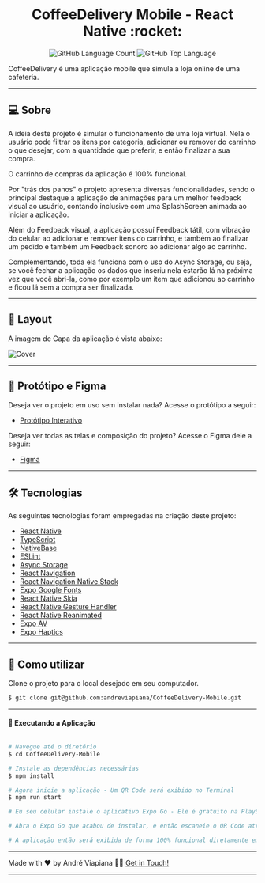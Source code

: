 <p align="center">
  <h1 align="center">CoffeeDelivery Mobile - React Native :rocket:</h1>
</p>

<p align="center" margin-top="25px" >
  <img alt="GitHub Language Count" src="https://img.shields.io/github/languages/count/andreviapiana/CoffeeDelivery-Mobile" />

  <img alt="GitHub Top Language" src="https://img.shields.io/github/languages/top/andreviapiana/CoffeeDelivery-Mobile" />
</p>


CoffeeDelivery é uma aplicação mobile que simula a loja online de uma cafeteria.

___

## 💻 Sobre
A ideia deste projeto é simular o funcionamento de uma loja virtual. Nela o usuário pode filtrar os itens por categoria, adicionar ou remover do carrinho o que desejar, com a quantidade que preferir, e então finalizar a sua compra.

O carrinho de compras da aplicação é 100% funcional.

Por "trás dos panos" o projeto apresenta diversas funcionalidades, sendo o principal destaque a aplicação de animações para um melhor feedback visual ao usuário, contando inclusive com uma SplashScreen animada ao iniciar a aplicação.

Além do Feedback visual, a aplicação possuí Feedback tátil, com vibração do celular ao adicionar e remover itens do carrinho, e também ao finalizar um pedido e também um Feedback sonoro ao adicionar algo ao carrinho.

Complementando, toda ela funciona com o uso do Async Storage, ou seja, se você fechar a aplicação os dados que inseriu nela estarão lá na próxima vez que você abri-la, como por exemplo um item que adicionou ao carrinho e ficou lá sem a compra ser finalizada.

___

## 🎨 Layout
A imagem de Capa da aplicação é vista abaixo:

![Cover](https://github.com/andreviapiana/CoffeeDelivery-Mobile/assets/106932234/2b64cc01-be62-4242-8189-80e21c58135f)

___

## 🎨 Protótipo e Figma
Deseja ver o projeto em uso sem instalar nada? Acesse o protótipo a seguir:

- [Protótipo Interativo](https://www.figma.com/proto/1hOL64eyp4FVjvMnLnyS2h/Coffee-Delivery-%E2%80%A2-Desafio-React-Native-(Community)-(Copy)?node-id=729-1899&scaling=scale-down&page-id=735%3A3292&starting-point-node-id=729%3A1826)

Deseja ver todas as telas e composição do projeto? Acesse o Figma dele a seguir:
- [Figma](https://www.figma.com/file/1hOL64eyp4FVjvMnLnyS2h/Coffee-Delivery-%E2%80%A2-Desafio-React-Native-(Community)-(Copy)?node-id=735%3A3292&mode=dev)

___

## 🛠 Tecnologias

As seguintes tecnologias foram empregadas na criação deste projeto:

- [React Native](https://reactnative.dev/)
- [TypeScript](https://www.typescriptlang.org/)
- [NativeBase](https://nativebase.io/)
- [ESLint](https://eslint.org/)
- [Async Storage](https://reactnative.dev/docs/asyncstorage)
- [React Navigation](https://reactnavigation.org/)
- [React Navigation Native Stack](https://reactnavigation.org/docs/native-stack-navigator/)
- [Expo Google Fonts](https://github.com/expo/google-fonts)
- [React Native Skia](https://docs.expo.dev/versions/latest/sdk/skia/)
- [React Native Gesture Handler](https://docs.swmansion.com/react-native-gesture-handler/docs/)
- [React Native Reanimated](https://docs.swmansion.com/react-native-reanimated/)
- [Expo AV](https://docs.expo.dev/versions/latest/sdk/av/)
- [Expo Haptics](https://docs.expo.dev/versions/latest/sdk/haptics/)

___

## 🚀 Como utilizar

Clone o projeto para o local desejado em seu computador.

```bash
$ git clone git@github.com:andreviapiana/CoffeeDelivery-Mobile.git
```
___

#### 🚧 Executando a Aplicação
```bash

# Navegue até o diretório
$ cd CoffeeDelivery-Mobile

# Instale as dependências necessárias
$ npm install

# Agora inicie a aplicação - Um QR Code será exibido no Terminal
$ npm run start

# Eu seu celular instale o aplicativo Expo Go - Ele é gratuito na PlayStore.

# Abra o Expo Go que acabou de instalar, e então escaneie o QR Code através do aplicativo.

# A aplicação então será exibida de forma 100% funcional diretamente em seu celular.

```

___

Made with ❤️ by André Viapiana 👋🏽 [Get in Touch!](https://www.linkedin.com/in/andreviapiana/)

---

